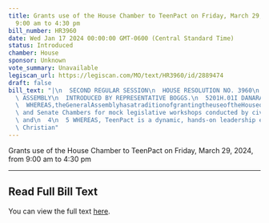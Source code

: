 ```yaml
---
title: Grants use of the House Chamber to TeenPact on Friday, March 29, 2024, from
  9:00 am to 4:30 pm
bill_number: HR3960
date: Wed Jan 17 2024 00:00:00 GMT-0600 (Central Standard Time)
status: Introduced
chamber: House
sponsor: Unknown
vote_summary: Unavailable
legiscan_url: https://legiscan.com/MO/text/HR3960/id/2889474
draft: false
bill_text: "|\n  SECOND REGULAR SESSION\n  HOUSE RESOLUTION NO. 3960\n  102ND GENERAL\
  \ ASSEMBLY\n  INTRODUCED BY REPRESENTATIVE BOGGS.\n  5201H.01I DANARADEMANMILLER,ChiefClerk\n\
  \  WHEREAS,theGeneralAssemblyhasatraditionofgrantingtheuseoftheHouseof\n  2 Representatives\
  \ and Senate Chambers for mock legislative workshops conducted by civic\n  3 organizations;\
  \ and\n  4\n  5 WHEREAS, TeenPact is a dynamic, hands-on leadership experience for\
  \ Christian"
---
```

Grants use of the House Chamber to TeenPact on Friday, March 29, 2024, from 9:00 am to 4:30 pm

---

## Read Full Bill Text

You can view the full text [here](https://legiscan.com/MO/text/HR3960/id/2889474).
